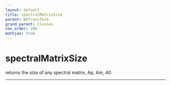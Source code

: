 ```yaml
---
layout: default
title: spectralMatrixSize
parent: WVTransform
grand_parent: Classes
nav_order: 200
mathjax: true
---
```


#  spectralMatrixSize

returns the size of any spectral matrix, Ap, Am, A0


---


